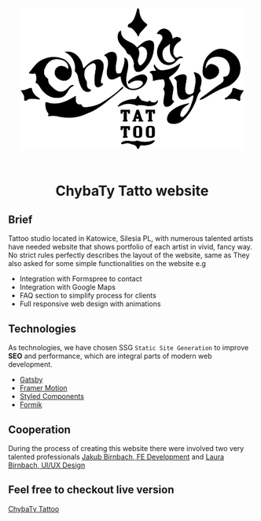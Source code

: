 <p align="center" style="padding: 25px">
  <img src="src/images/logo-git.svg" alt="ChybaTy Tattoo logo"/>
</p>


<div align="center">
  <h1>
    ChybaTy Tatto website
  </h1>
</div>

## Brief

Tattoo studio located in Katowice, Silesia PL, with numerous talented artists have needed website that shows portfolio of each artist in vivid, fancy way.
No strict rules perfectly describes the layout of the website, same as
They also asked for some simple functionalities on the website e.g 

- Integration with Formspree to contact
- Integration with Google Maps
- FAQ section to simplify process for clients
- Full responsive web design with animations

## Technologies

As technologies, we have chosen SSG `Static Site Generation` to improve **SEO** and performance, which are integral parts of modern web development.

- [Gatsby](https://www.gatsbyjs.com/)
- [Framer Motion](https://www.framer.com/api/motion/)
- [Styled Components](https://styled-components.com/)
- [Formik](https://formik.org/)

## Cooperation

During the process of creating this website there were involved two very talented professionals
[Jakub Birnbach, FE Development](https://github.com/JakubBirnbach) and [Laura Birnbach, UI/UX Design](https://hajratstudio.pl/)

## Feel free to checkout live version
[ChybaTy Tattoo](https://chybatytattoo.com/)
